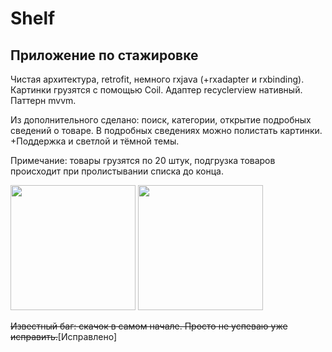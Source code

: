 # Shelf
## Приложение по стажировке

Чистая архитектура, retrofit, немного rxjava (+rxadapter и rxbinding).
Картинки грузятся с помощью Coil. Адаптер recyclerview нативный.
Паттерн mvvm.

Из дополнительного сделано: поиск, категории, открытие подробных сведений о товаре.
В подробных сведениях можно полистать картинки. +Поддержка и светлой и тёмной темы.

Примечание: товары грузятся по 20 штук, подгрузка товаров происходит при пролистывании списка до конца.

<img src="https://github.com/Unlim1x/shell/assets/101059633/1584b32f-b9be-41bb-b2d9-55df7635a488" width="200" />
<img src="https://github.com/Unlim1x/shell/assets/101059633/49029974-ef3f-425e-8e8d-d08124e441fc" width="200" />

~~Известный баг: скачок в самом начале. Просто не успеваю уже исправить.~~[Исправлено]
